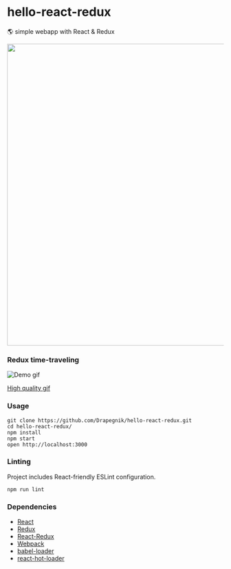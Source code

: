 # hello-react-redux
:earth_americas: simple webapp with React &amp; Redux

<img src="http://res.cloudinary.com/dzsjwgjii/image/upload/v1486472848/react-redux.png" width=700px/>

### Redux time-traveling
![Demo gif](http://res.cloudinary.com/dzsjwgjii/image/upload/v1486471790/dev-tools.gif)

[High quality gif](http://res.cloudinary.com/dzsjwgjii/image/upload/v1486471892/gif_dev_tool.gif)

### Usage

```
git clone https://github.com/Drapegnik/hello-react-redux.git
cd hello-react-redux/
npm install
npm start
open http://localhost:3000
```

### Linting
Project includes React-friendly ESLint configuration.

```
npm run lint
```
### Dependencies

* [React](https://facebook.github.io/react/)
* [Redux](http://redux.js.org/)
* [React-Redux](https://github.com/reactjs/react-redux)
* [Webpack](https://webpack.github.io/)
* [babel-loader](https://github.com/babel/babel-loader)
* [react-hot-loader](https://github.com/gaearon/react-hot-loader)
